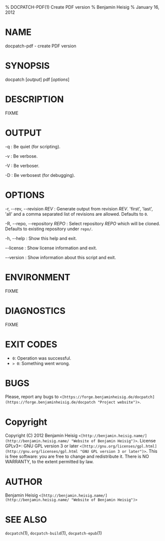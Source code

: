 % DOCPATCH-PDF(1) Create PDF version
% Benjamin Heisig
% January 16, 2012


# NAME

docpatch-pdf - create PDF version


# SYNOPSIS

docpatch [*output*] pdf [*options*]


# DESCRIPTION

FIXME


# OUTPUT

-q
:   Be quiet (for scripting).

-v
:   Be verbose.

-V
:   Be verboser.

-D
:   Be verbosest (for debugging).


# OPTIONS

-r, \--rev, \--revision *REV*
:   Generate output from revision *REV*. 'first', 'last', 'all' and a comma separated list of revisions are allowed. Defaults to `0`.

-R, \--repo, \--repository *REPO*
:   Select repository *REPO* which will be cloned. Defaults to existing repository under `repo/`.

-h, \--help
:   Show this help and exit.

\--license
:   Show license information and exit.

\--version
:   Show information about this script and exit.


# ENVIRONMENT

FIXME


# DIAGNOSTICS

FIXME


# EXIT CODES

* `0`: Operation was successful.
* `> 0`: Something went wrong.


# BUGS

Please, report any bugs to `<[https://forge.benjaminheisig.de/docpatch](https://forge.benjaminheisig.de/docpatch "Project website")>`.


# Copyright

Copyright (C) 2012 Benjamin Heisig `<[http://benjamin.heisig.name/](http://benjamin.heisig.name/ "Website of Benjamin Heisig")>`. License GPLv3+: GNU GPL version 3 or later `<[http://gnu.org/licenses/gpl.html](http://gnu.org/licenses/gpl.html "GNU GPL version 3 or later")>`. This is free software: you are free to change and redistribute it. There is NO WARRANTY, to the extent permitted by law.


# AUTHOR

Benjamin Heisig `<[http://benjamin.heisig.name/](http://benjamin.heisig.name/ "Website of Benjamin Heisig")>`


# SEE ALSO

`docpatch`(1), `docpatch-build`(1), `docpatch-epub`(1)

